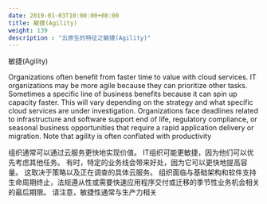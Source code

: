 ```yaml
---
date: 2019-01-03T10:00:00+08:00
title: 敏捷(Agility)
weight: 139
description : "云原生的特征之敏捷(Agility)"
---
```




敏捷(Agility)

Organizations often benefit from faster time to value with cloud services. IT organizations may be more agile because they can prioritize other tasks. Sometimes a specific line of business benefits because it can spin up capacity faster. This will vary depending on the strategy and what specific cloud services are under investigation. Organizations face deadlines related to infrastructure and software support end of life, regulatory compliance, or seasonal business opportunities that require a rapid application delivery or migration. Note that agility is often conflated with productivity

组织通常可以通过云服务更快地实现价值。 IT组织可能更敏捷，因为他们可以优先考虑其他任务。 有时，特定的业务线会带来好处，因为它可以更快地提高容量。 这取决于策略以及正在调查的具体云服务。 组织面临与基础架构和软件支持生命周期终止，法规遵从性或需要快速应用程序交付或迁移的季节性业务机会相关的最后期限。 请注意，敏捷性通常与生产力相关



